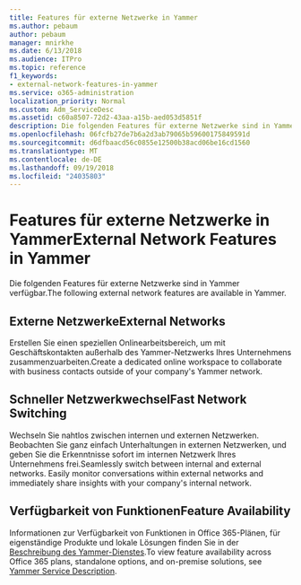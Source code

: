 ```yaml
---
title: Features für externe Netzwerke in Yammer
ms.author: pebaum
author: pebaum
manager: mnirkhe
ms.date: 6/13/2018
ms.audience: ITPro
ms.topic: reference
f1_keywords:
- external-network-features-in-yammer
ms.service: o365-administration
localization_priority: Normal
ms.custom: Adm_ServiceDesc
ms.assetid: c60a8507-72d2-43aa-a15b-aed053d5851f
description: Die folgenden Features für externe Netzwerke sind in Yammer verfügbar.
ms.openlocfilehash: 06fcfb27de7b6a2d3ab79065b59600175849591d
ms.sourcegitcommit: d6dfbaacd56c0855e12500b38acd06be16cd1560
ms.translationtype: MT
ms.contentlocale: de-DE
ms.lasthandoff: 09/19/2018
ms.locfileid: "24035803"
---
```

# <a name="external-network-features-in-yammer"></a><span data-ttu-id="d3fdc-103">Features für externe Netzwerke in Yammer</span><span class="sxs-lookup"><span data-stu-id="d3fdc-103">External Network Features in Yammer</span></span>

<span data-ttu-id="d3fdc-104">Die folgenden Features für externe Netzwerke sind in Yammer verfügbar.</span><span class="sxs-lookup"><span data-stu-id="d3fdc-104">The following external network features are available in Yammer.</span></span>
  
## <a name="external-networks"></a><span data-ttu-id="d3fdc-105">Externe Netzwerke</span><span class="sxs-lookup"><span data-stu-id="d3fdc-105">External Networks</span></span>
<span data-ttu-id="d3fdc-106"><a name="bkmk_ExternalNetworks"> </a></span><span class="sxs-lookup"><span data-stu-id="d3fdc-106"></span></span>

<span data-ttu-id="d3fdc-107">Erstellen Sie einen speziellen Onlinearbeitsbereich, um mit Geschäftskontakten außerhalb des Yammer-Netzwerks Ihres Unternehmens zusammenzuarbeiten.</span><span class="sxs-lookup"><span data-stu-id="d3fdc-107">Create a dedicated online workspace to collaborate with business contacts outside of your company's Yammer network.</span></span>
  
## <a name="fast-network-switching"></a><span data-ttu-id="d3fdc-108">Schneller Netzwerkwechsel</span><span class="sxs-lookup"><span data-stu-id="d3fdc-108">Fast Network Switching</span></span>
<span data-ttu-id="d3fdc-109"><a name="bkmk_FastNetworkSwitching"> </a></span><span class="sxs-lookup"><span data-stu-id="d3fdc-109"></span></span>

<span data-ttu-id="d3fdc-p101">Wechseln Sie nahtlos zwischen internen und externen Netzwerken. Beobachten Sie ganz einfach Unterhaltungen in externen Netzwerken, und geben Sie die Erkenntnisse sofort im internen Netzwerk Ihres Unternehmens frei.</span><span class="sxs-lookup"><span data-stu-id="d3fdc-p101">Seamlessly switch between internal and external networks. Easily monitor conversations within external networks and immediately share insights with your company's internal network.</span></span>
  
## <a name="feature-availability"></a><span data-ttu-id="d3fdc-112">Verfügbarkeit von Funktionen</span><span class="sxs-lookup"><span data-stu-id="d3fdc-112">Feature Availability</span></span>
<span data-ttu-id="d3fdc-113"><a name="bkmk_FastNetworkSwitching"> </a></span><span class="sxs-lookup"><span data-stu-id="d3fdc-113"></span></span>

<span data-ttu-id="d3fdc-114">Informationen zur Verfügbarkeit von Funktionen in Office 365-Plänen, für eigenständige Produkte und lokale Lösungen finden Sie in der [Beschreibung des Yammer-Dienstes](yammer-service-description.md).</span><span class="sxs-lookup"><span data-stu-id="d3fdc-114">To view feature availability across Office 365 plans, standalone options, and on-premise solutions, see [Yammer Service Description](yammer-service-description.md).</span></span>
